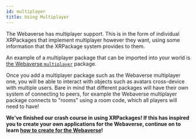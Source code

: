 ```yaml
---
id: multiplayer
title: Using Multiplayer
---
```


The Webaverse has multiplayer support. This is in the form of individual XRPackages that implement multiplayer however they want, using some information that the XRPackage system provides to them.

An example of a multiplayer package that can be imported into your world is <a href="https://github.com/webaverse/multiplayer" target="_blank" rel="noopener noreferrer">the Webaverse `multiplayer`</a> package.

Once you add a multiplayer package such as the Webaverse multiplayer one, you will be able to interact with objects such as avatars cross-device with multiple users. Bare in mind that different packages will have their own system of connecting to peers, for example the Webaverse multiplayer package connects to "rooms" using a room code, which all players will need to have!

**We've finished our crash course in using XRPackages! If this has inspired you to create your own applications for the Webaverse, continue on to learn [how to create for the Webaverse](./5-creating-for-webaverse.md)!**
